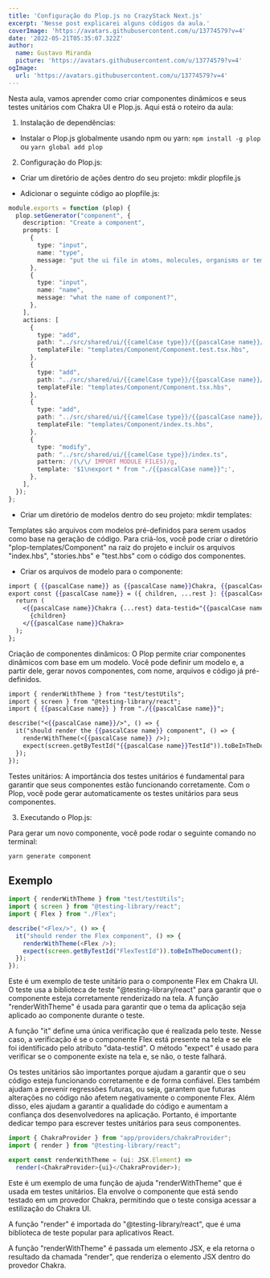 ```yaml
---
title: 'Configuração do Plop.js no CrazyStack Next.js'
excerpt: 'Nesse post explicarei alguns códigos da aula.'
coverImage: 'https://avatars.githubusercontent.com/u/13774579?v=4'
date: '2022-05-21T05:35:07.322Z'
author:
  name: Gustavo Miranda
  picture: 'https://avatars.githubusercontent.com/u/13774579?v=4'
ogImage:
  url: 'https://avatars.githubusercontent.com/u/13774579?v=4'
---
```

Nesta aula, vamos aprender como criar componentes dinâmicos e seus testes unitários com Chakra UI e Plop.js. Aqui está o roteiro da aula:

1.  Instalação de dependências:

* Instalar o Plop.js globalmente usando npm ou yarn: `npm install -g plop` ou `yarn global add plop`

2.  Configuração do Plop.js:

* Criar um diretório de ações dentro do seu projeto: mkdir plopfile.js
    
* Adicionar o seguinte código ao plopfile.js: 
```typescript
module.exports = function (plop) {
  plop.setGenerator("component", {
    description: "Create a component",
    prompts: [
      {
        type: "input",
        name: "type",
        message: "put the ui file in atoms, molecules, organisms or templates?",
      },
      {
        type: "input",
        name: "name",
        message: "what the name of component?",
      },
    ],
    actions: [
      {
        type: "add",
        path: "../src/shared/ui/{{camelCase type}}/{{pascalCase name}}/{{pascalCase name}}.test.tsx",
        templateFile: "templates/Component/Component.test.tsx.hbs",
      },
      {
        type: "add",
        path: "../src/shared/ui/{{camelCase type}}/{{pascalCase name}}/{{pascalCase name}}.tsx",
        templateFile: "templates/Component/Component.tsx.hbs",
      },
      {
        type: "add",
        path: "../src/shared/ui/{{camelCase type}}/{{pascalCase name}}/index.ts",
        templateFile: "templates/Component/index.ts.hbs",
      },
      {
        type: "modify",
        path: "../src/shared/ui/{{camelCase type}}/index.ts",
        pattern: /(\/\/ IMPORT MODULE FILES)/g,
        template: '$1\nexport * from "./{{pascalCase name}}";',
      },
    ],
  });
}; 
```

    
* Criar um diretório de modelos dentro do seu projeto: mkdir templates:

Templates são arquivos com modelos pré-definidos para serem usados como base na geração de código. Para criá-los, você pode criar o diretório "plop-templates/Component" na raiz do projeto e incluir os arquivos "index.hbs", "stories.hbs" e "test.hbs" com o código dos componentes.
    
* Criar os arquivos de modelo para o componente:

```hbs
import { {{pascalCase name}} as {{pascalCase name}}Chakra, {{pascalCase name}}Props } from "@chakra-ui/react";
export const {{pascalCase name}} = ({ children, ...rest }: {{pascalCase name}}Props) => {
  return (
    <{{pascalCase name}}Chakra {...rest} data-testid="{{pascalCase name}}TestId">
      {children}
    </{{pascalCase name}}Chakra>
  );
};
```
Criação de componentes dinâmicos: O Plop permite criar componentes dinâmicos com base em um modelo. Você pode definir um modelo e, a partir dele, gerar novos componentes, com nome, arquivos e código já pré-definidos.


```hbs
import { renderWithTheme } from "test/testUtils";
import { screen } from "@testing-library/react";
import { {{pascalCase name}} } from "./{{pascalCase name}}";

describe("<{{pascalCase name}}/>", () => {
  it("should render the {{pascalCase name}} component", () => {
    renderWithTheme(<{{pascalCase name}} />);
    expect(screen.getByTestId("{{pascalCase name}}TestId")).toBeInTheDocument();
  });
});
```
Testes unitários: A importância dos testes unitários é fundamental para garantir que seus componentes estão funcionando corretamente. Com o Plop, você pode gerar automaticamente os testes unitários para seus componentes.
    
 
3.  Executando o Plop.js:
 
Para gerar um novo componente, você pode rodar o seguinte comando no terminal:

`yarn generate component`

## Exemplo
```typescript
import { renderWithTheme } from "test/testUtils";
import { screen } from "@testing-library/react";
import { Flex } from "./Flex";

describe("<Flex/>", () => {
  it("should render the Flex component", () => {
    renderWithTheme(<Flex />);
    expect(screen.getByTestId("FlexTestId")).toBeInTheDocument();
  });
}); 
``` 
Este é um exemplo de teste unitário para o componente Flex em Chakra UI. O teste usa a biblioteca de teste "@testing-library/react" para garantir que o componente esteja corretamente renderizado na tela. A função "renderWithTheme" é usada para garantir que o tema da aplicação seja aplicado ao componente durante o teste.

A função "it" define uma única verificação que é realizada pelo teste. Nesse caso, a verificação é se o componente Flex está presente na tela e se ele foi identificado pelo atributo "data-testid". O método "expect" é usado para verificar se o componente existe na tela e, se não, o teste falhará.

Os testes unitários são importantes porque ajudam a garantir que o seu código esteja funcionando corretamente e de forma confiável. Eles também ajudam a prevenir regressões futuras, ou seja, garantem que futuras alterações no código não afetem negativamente o componente Flex. Além disso, eles ajudam a garantir a qualidade do código e aumentam a confiança dos desenvolvedores na aplicação. Portanto, é importante dedicar tempo para escrever testes unitários para seus componentes.

```typescript
import { ChakraProvider } from "app/providers/chakraProvider";
import { render } from "@testing-library/react";

export const renderWithTheme = (ui: JSX.Element) =>
  render(<ChakraProvider>{ui}</ChakraProvider>);
``` 
Este é um exemplo de uma função de ajuda "renderWithTheme" que é usada em testes unitários. Ela envolve o componente que está sendo testado em um provedor Chakra, permitindo que o teste consiga acessar a estilização do Chakra UI.

A função "render" é importada do "@testing-library/react", que é uma biblioteca de teste popular para aplicativos React.

A função "renderWithTheme" é passada um elemento JSX, e ela retorna o resultado da chamada "render", que renderiza o elemento JSX dentro do provedor Chakra.
